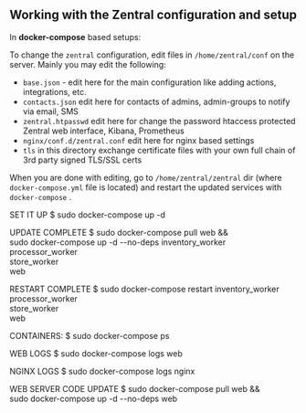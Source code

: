 ## Working with the Zentral configuration and setup

In **docker-compose** based setups:

To change the `zentral` configuration, edit files in `/home/zentral/conf` on the server. Mainly you may edit the following:

- `base.json` - edit here for the main configuration like adding actions, integrations, etc.
- `contacts.json` edit here for contacts of admins, admin-groups to notify via email, SMS
- `zentral.htpasswd` edit here for change the password htaccess protected Zentral web interface, Kibana, Prometheus
- `nginx/conf.d/zentral.conf` edit here for nginx based settings
- `tls` in this directory exchange certificate files with your own full chain of 3rd party signed TLS/SSL certs

When you are done with editing, go to `/home/zentral/zentral` dir (where `docker-compose.yml` file is located) and restart the updated services with `docker-compose` .



SET IT UP
$ sudo docker-compose up -d


UPDATE COMPLETE
$ sudo docker-compose pull web && \
  sudo docker-compose up -d --no-deps inventory_worker \
                                      processor_worker \
                                      store_worker \
                                      web


RESTART COMPLETE
$ sudo docker-compose restart inventory_worker \
                              processor_worker \
                              store_worker \
                              web


CONTAINERS:
$ sudo docker-compose ps


WEB LOGS
$ sudo docker-compose logs web

NGINX LOGS
$ sudo docker-compose logs nginx


WEB SERVER CODE UPDATE
$ sudo docker-compose pull web && \
  sudo docker-compose up -d --no-deps web


